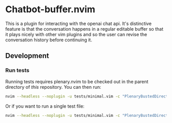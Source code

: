 # Chatbot-buffer.nvim

This is a plugin for interacting with the openai chat api. It's distinctive feature is that the conversation happens in a regular editable buffer so that it plays nicely with other vim plugins and so the user can revise the conversation history before continuing it.

## Development

### Run tests

Running tests requires plenary.nvim to be checked out in the parent directory of _this_ repository.
You can then run:

```bash
nvim --headless --noplugin -u tests/minimal.vim -c "PlenaryBustedDirectory tests/ {minimal_init = 'tests/minimal.vim'}"
```

Or if you want to run a single test file:

```bash
nvim --headless --noplugin -u tests/minimal.vim -c "PlenaryBustedDirectory tests/path_to_file.lua {minimal_init = 'tests/minimal.vim'}"
```
